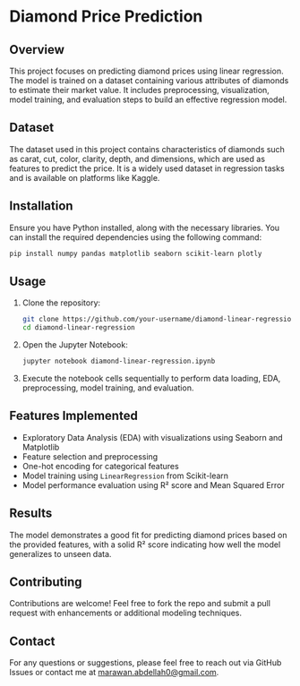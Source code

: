 # Diamond Price Prediction

## Overview

This project focuses on predicting diamond prices using linear regression. The model is trained on a dataset containing various attributes of diamonds to estimate their market value. It includes preprocessing, visualization, model training, and evaluation steps to build an effective regression model.

## Dataset

The dataset used in this project contains characteristics of diamonds such as carat, cut, color, clarity, depth, and dimensions, which are used as features to predict the price. It is a widely used dataset in regression tasks and is available on platforms like Kaggle.

## Installation

Ensure you have Python installed, along with the necessary libraries. You can install the required dependencies using the following command:

```bash
pip install numpy pandas matplotlib seaborn scikit-learn plotly
```

## Usage

1. Clone the repository:
   ```bash
   git clone https://github.com/your-username/diamond-linear-regression.git
   cd diamond-linear-regression
   ```
2. Open the Jupyter Notebook:
   ```bash
   jupyter notebook diamond-linear-regression.ipynb
   ```
3. Execute the notebook cells sequentially to perform data loading, EDA, preprocessing, model training, and evaluation.

## Features Implemented

- Exploratory Data Analysis (EDA) with visualizations using Seaborn and Matplotlib
- Feature selection and preprocessing
- One-hot encoding for categorical features
- Model training using `LinearRegression` from Scikit-learn
- Model performance evaluation using R² score and Mean Squared Error

## Results

The model demonstrates a good fit for predicting diamond prices based on the provided features, with a solid R² score indicating how well the model generalizes to unseen data.

## Contributing

Contributions are welcome! Feel free to fork the repo and submit a pull request with enhancements or additional modeling techniques.

## Contact

For any questions or suggestions, please feel free to reach out via GitHub Issues or contact me at [marawan.abdellah0@gmail.com](mailto:marawan.abdellah0@gmail.com).
